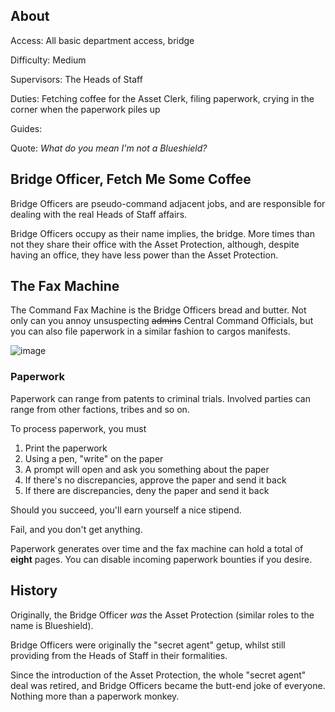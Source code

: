 ## About
Access: All basic department access, bridge

Difficulty: Medium

Supervisors: The Heads of Staff

Duties: Fetching coffee for the Asset Clerk, filing paperwork, crying in the corner when the paperwork piles up

Guides:

Quote: _What do you mean I'm not a Blueshield?_

## Bridge Officer, Fetch Me Some Coffee
Bridge Officers are pseudo-command adjacent jobs, and are responsible for dealing with the real Heads of Staff affairs.

Bridge Officers occupy as their name implies, the bridge. More times than not they share their office with the Asset Protection, although, despite having an office, they have less power than the Asset Protection.

## The Fax Machine
The Command Fax Machine is the Bridge Officers bread and butter. Not only can you annoy unsuspecting ~~admins~~ Central Command Officials, but you can also file paperwork in a similar fashion to cargos manifests.

![image](https://github.com/TaleStation/TaleStation/assets/70232195/07e838c4-24c5-4498-8abc-3e69c9bcd1e5)

### Paperwork
Paperwork can range from patents to criminal trials. Involved parties can range from other factions, tribes and so on.

To process paperwork, you must
1. Print the paperwork
2. Using a pen, "write" on the paper
3. A prompt will open and ask you something about the paper
4. If there's no discrepancies, approve the paper and send it back
5. If there are discrepancies, deny the paper and send it back

Should you succeed, you'll earn yourself a nice stipend.

Fail, and you don't get anything.

Paperwork generates over time and the fax machine can hold a total of **eight** pages. You can disable incoming paperwork bounties if you desire.

## History
Originally, the Bridge Officer _was_ the Asset Protection (similar roles to the name is Blueshield).

Bridge Officers were originally the "secret agent" getup, whilst still providing from the Heads of Staff in their formalities. 

Since the introduction of the Asset Protection, the whole "secret agent" deal was retired, and Bridge Officers became the butt-end joke of everyone. Nothing more than a paperwork monkey.
